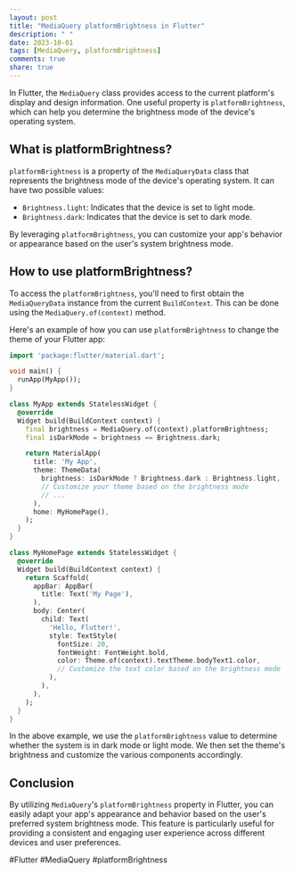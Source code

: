 ```yaml
---
layout: post
title: "MediaQuery platformBrightness in Flutter"
description: " "
date: 2023-10-01
tags: [MediaQuery, platformBrightness]
comments: true
share: true
---
```


In Flutter, the `MediaQuery` class provides access to the current platform's display and design information. One useful property is `platformBrightness`, which can help you determine the brightness mode of the device's operating system.

## What is platformBrightness?

`platformBrightness` is a property of the `MediaQueryData` class that represents the brightness mode of the device's operating system. It can have two possible values:

- `Brightness.light`: Indicates that the device is set to light mode.
- `Brightness.dark`: Indicates that the device is set to dark mode.

By leveraging `platformBrightness`, you can customize your app's behavior or appearance based on the user's system brightness mode.

## How to use platformBrightness?

To access the `platformBrightness`, you'll need to first obtain the `MediaQueryData` instance from the current `BuildContext`. This can be done using the `MediaQuery.of(context)` method.

Here's an example of how you can use `platformBrightness` to change the theme of your Flutter app:

```dart
import 'package:flutter/material.dart';

void main() {
  runApp(MyApp());
}

class MyApp extends StatelessWidget {
  @override
  Widget build(BuildContext context) {
    final brightness = MediaQuery.of(context).platformBrightness;
    final isDarkMode = brightness == Brightness.dark;

    return MaterialApp(
      title: 'My App',
      theme: ThemeData(
        brightness: isDarkMode ? Brightness.dark : Brightness.light,
        // Customize your theme based on the brightness mode
        // ...
      ),
      home: MyHomePage(),
    );
  }
}

class MyHomePage extends StatelessWidget {
  @override
  Widget build(BuildContext context) {
    return Scaffold(
      appBar: AppBar(
        title: Text('My Page'),
      ),
      body: Center(
        child: Text(
          'Hello, Flutter!',
          style: TextStyle(
            fontSize: 20,
            fontWeight: FontWeight.bold,
            color: Theme.of(context).textTheme.bodyText1.color,
            // Customize the text color based on the brightness mode
          ),
        ),
      ),
    );
  }
}
```

In the above example, we use the `platformBrightness` value to determine whether the system is in dark mode or light mode. We then set the theme's brightness and customize the various components accordingly.

## Conclusion

By utilizing `MediaQuery`'s `platformBrightness` property in Flutter, you can easily adapt your app's appearance and behavior based on the user's preferred system brightness mode. This feature is particularly useful for providing a consistent and engaging user experience across different devices and user preferences.

#Flutter #MediaQuery #platformBrightness